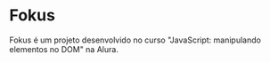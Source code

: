 # Fokus
Fokus é um projeto desenvolvido no curso "JavaScript: manipulando elementos no DOM" na Alura.
